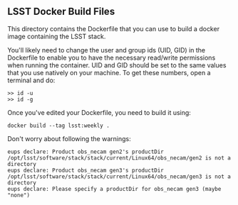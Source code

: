 ## LSST Docker Build Files

This directory contains the Dockerfile that you can use to build a docker image containing the LSST stack.

You'll likely need to change the user and group ids (UID, GID) in the Dockerfile to enable you to have the necessary read/write permissions when running the container. UID and GID should be set to the same values that you use natively on your machine. To get these numbers, open a terminal and do:
```
>> id -u
>> id -g
```

Once you've edited your Dockerfile, you need to build it using:
```
docker build --tag lsst:weekly .
```

Don't worry about following the warnings:
```
eups declare: Product obs_necam gen2's productDir /opt/lsst/software/stack/stack/current/Linux64/obs_necam/gen2 is not a directory
eups declare: Product obs_necam gen3's productDir /opt/lsst/software/stack/stack/current/Linux64/obs_necam/gen3 is not a directory
eups declare: Please specify a productDir for obs_necam gen3 (maybe "none")
```